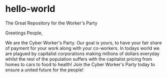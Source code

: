 # hello-world
The Great Repository for the Worker's Party

Greetings People,

We are the Cyber Worker's Party. Our goal is yours, to have your fair share of payment for your work along with your co-workers. In todays world we are plagued by capitalist corporations making millions of dollars everyday whilst the rest of the population suffers with the capitalist pricing from homes to cars to food to health! Join the Cyber Worker's Party today to ensure a united future for the people!

